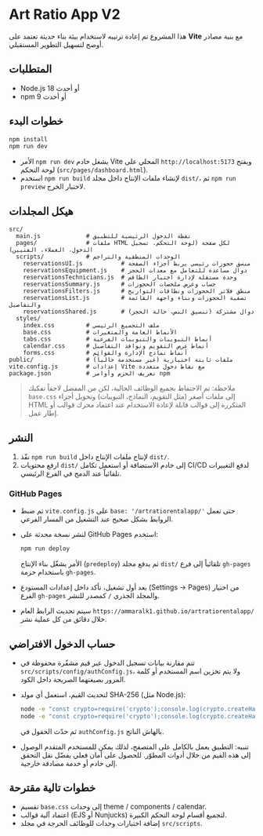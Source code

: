 # Art Ratio App V2

هذا المشروع تم إعادة ترتيبه لاستخدام بيئة بناء حديثة تعتمد على **Vite** مع بنية مصادر أوضح لتسهيل التطوير المستقبلي.

## المتطلبات

- Node.js 18 أو أحدث
- npm 9 أو أحدث

## خطوات البدء

```bash
npm install
npm run dev
```

- الأمر `npm run dev` يشغل خادم Vite المحلي على `http://localhost:5173` ويفتح لوحة التحكم (`src/pages/dashboard.html`).
- استخدم `npm run build` لإنشاء ملفات الإنتاج داخل مجلد `dist/`، ثم `npm run preview` لاختبار الخرج.

## هيكل المجلدات

```
src/
  main.js             # نقطة الدخول الرئيسية للتطبيق
  pages/              # ملفات HTML لكل صفحة (لوحة التحكم، تسجيل الدخول، العملاء، الفنيين)
  scripts/            # الوحدات المنطقية والتراجم
    reservationsUI.js           # منسق حجوزات رئيسي يربط أجزاء الصفحة
    reservationsEquipment.js    # دوال مساعدة للتعامل مع معدات الحجز
    reservationsTechnicians.js  # وحدة مستقلة لإدارة اختيار الطاقم
    reservationsSummary.js      # حساب وعرض ملخصات الحجوزات
    reservationsFilters.js      # منطق فلاتر الحجوزات ونطاقات التواريخ
    reservationsList.js         # تصفية الحجوزات وبناء واجهة القائمة والتفاصيل
    reservationsShared.js       # دوال مشتركة (تنسيق النص، حالة الحجز)
  styles/
    index.css         # ملف التجميع الرئيسي
    base.css          # الأنماط العامة والمتغيرات
    tabs.css          # أنماط التبويبات والتبويبات الفرعية
    calendar.css      # أنماط عرض التقويم ونوافذ التفاصيل
    forms.css         # أنماط نماذج الإدارة والقوائم
public/               # ملفات ثابتة اختيارية (غير مستخدمة حالياً)
vite.config.js        # إعدادات Vite مع نقاط دخول متعددة
package.json          # تعريف الحزم وأوامر npm
```

> ملاحظة: تم الاحتفاظ بجميع الوظائف الحالية، لكن من المفضل لاحقاً تفكيك `base.css` إلى ملفات أصغر (مثل التقويم، النماذج، التبويبات) وتحويل أجزاء HTML المتكررة إلى قوالب قابلة لإعادة الاستخدام عند اعتماد محرك قوالب أو إطار عمل.

## النشر

1. نفّذ `npm run build` لإنتاج ملفات الإنتاج داخل `dist/`.
2. ارفع محتويات `dist/` إلى خادم الاستضافة أو استعمل تكامل CI/CD لدفع التغييرات تلقائياً عند الدمج في الفرع الرئيسي.

### GitHub Pages

- تم ضبط `vite.config.js` على `base: '/artratiorentalapp/'` حتى تعمل الروابط بشكل صحيح عند التشغيل من المسار الفرعي.
- لنشر نسخة محدثة على GitHub Pages استخدم:

  ```bash
  npm run deploy
  ```

  الأمر يشغّل بناء الإنتاج (`predeploy`) ثم يدفع مجلد `dist/` تلقائياً إلى فرع `gh-pages` باستخدام حزمة `gh-pages`.
- بعد أول تشغيل، تأكد داخل إعدادات المستودع (Settings → Pages) من اختيار الفرع `gh-pages` والمجلد الجذري `/` كمصدر للنشر.
- سيتم تحديث الرابط العام `https://ammaralk1.github.io/artratiorentalapp/` خلال دقائق من كل عملية نشر.

## حساب الدخول الافتراضي

- تتم مقارنة بيانات تسجيل الدخول عبر قيم مشفّرة محفوظة في `src/scripts/config/authConfig.js`، ولا يتم تخزين اسم المستخدم أو كلمة المرور بصيغتهما الصريحة داخل الكود.
- لتحديث القيم، استعمل أي مولد SHA-256 (مثل Node.js):

  ```bash
  node -e "const crypto=require('crypto');console.log(crypto.createHash('sha256').update('NEW_USER').digest('hex'))"
  node -e "const crypto=require('crypto');console.log(crypto.createHash('sha256').update('NEW_PASS').digest('hex'))"
  ```

  ثم حدّث الحقول في `authConfig.js` بالهاش الناتج.
- تنبيه: التطبيق يعمل بالكامل على المتصفح، لذلك يمكن للمستخدم المتقدم الوصول إلى هذه القيم من خلال أدوات المطوّر. للحصول على أمان فعلي يفضّل نقل التحقق إلى خادم أو خدمة مصادقة خارجية.

## خطوات تالية مقترحة

- تقسيم `base.css` إلى وحدات theme / components / calendar.
- اعتماد آلية قوالب (EJS أو Nunjucks) لتجميع أقسام لوحة التحكم الكبيرة.
- إضافة اختبارات وحدات للوظائف الحرجة في مجلد `src/scripts`.
